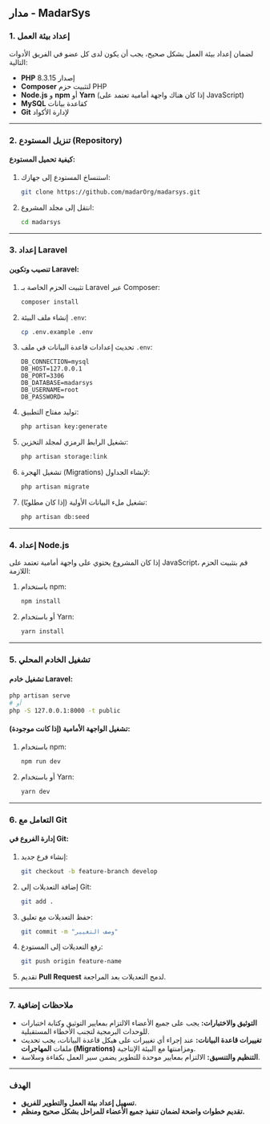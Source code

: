 ## مدار - MadarSys

### 1. إعداد بيئة العمل
لضمان إعداد بيئة العمل بشكل صحيح، يجب أن يكون لدى كل عضو في الفريق الأدوات التالية:

- **PHP** إصدار 8.3.15
- **Composer** لتثبيت حزم PHP
- **Node.js** و **npm** أو **Yarn** (إذا كان هناك واجهة أمامية تعتمد على JavaScript)
- **MySQL** كقاعدة بيانات
- **Git** لإدارة الأكواد

---

### 2. تنزيل المستودع (Repository)
#### **كيفية تحميل المستودع:**
1. استنساخ المستودع إلى جهازك:
   ```bash
   git clone https://github.com/madarOrg/madarsys.git
   ```
2. انتقل إلى مجلد المشروع:
   ```bash
   cd madarsys
   ```

---

### 3. إعداد Laravel
#### **تنصيب وتكوين Laravel:**
1. تثبيت الحزم الخاصة بـ Laravel عبر Composer:
   ```bash
   composer install
   ```
2. إنشاء ملف البيئة `.env`:
   ```bash
   cp .env.example .env
   ```
3. تحديث إعدادات قاعدة البيانات في ملف `.env`:
   ```env
   DB_CONNECTION=mysql
   DB_HOST=127.0.0.1
   DB_PORT=3306
   DB_DATABASE=madarsys
   DB_USERNAME=root
   DB_PASSWORD=
   ```
4. توليد مفتاح التطبيق:
   ```bash
   php artisan key:generate
   ```
5. تشغيل الرابط الرمزي لمجلد التخزين:
   ```bash
   php artisan storage:link
   ```
6. تشغيل الهجرة (Migrations) لإنشاء الجداول:
   ```bash
   php artisan migrate
   ```
7. تشغيل ملء البيانات الأولية (إذا كان مطلوبًا):
   ```bash
   php artisan db:seed
   ```

---

### 4. إعداد Node.js
إذا كان المشروع يحتوي على واجهة أمامية تعتمد على JavaScript، قم بتثبيت الحزم اللازمة:

1. باستخدام npm:
   ```bash
   npm install
   ```
2. أو باستخدام Yarn:
   ```bash
   yarn install
   ```

---

### 5. تشغيل الخادم المحلي
#### **تشغيل خادم Laravel:**
```bash
php artisan serve
# أو
php -S 127.0.0.1:8000 -t public
```

#### **تشغيل الواجهة الأمامية (إذا كانت موجودة):**
1. باستخدام npm:
   ```bash
   npm run dev
   ```
2. أو باستخدام Yarn:
   ```bash
   yarn dev
   ```

---

### 6. التعامل مع Git
#### **إدارة الفروع في Git:**
1. إنشاء فرع جديد:
   ```bash
   git checkout -b feature-branch develop
   ```
2. إضافة التعديلات إلى Git:
   ```bash
   git add .
   ```
3. حفظ التعديلات مع تعليق:
   ```bash
   git commit -m "وصف التغيير"
   ```
4. رفع التعديلات إلى المستودع:
   ```bash
   git push origin feature-name
   ```
5. تقديم **Pull Request** لدمج التعديلات بعد المراجعة.

---

### 7. ملاحظات إضافية
- **التوثيق والاختبارات:** يجب على جميع الأعضاء الالتزام بمعايير التوثيق وكتابة اختبارات للوحدات البرمجية لتجنب الأخطاء المستقبلية.
- **تغييرات قاعدة البيانات:** عند إجراء أي تغييرات على هيكل قاعدة البيانات، يجب تحديث ملفات **المهاجرات (Migrations)** ومزامنتها مع البيئة الإنتاجية.
- **التنظيم والتنسيق:** الالتزام بمعايير موحدة للتطوير يضمن سير العمل بكفاءة وسلاسة.

---
### الهدف
- **تسهيل إعداد بيئة العمل والتطوير للفريق.**
- **تقديم خطوات واضحة لضمان تنفيذ جميع الأعضاء للمراحل بشكل صحيح ومنظم.**

